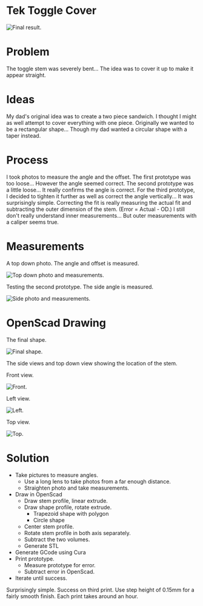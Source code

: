 # Tek Toggle Cover

![Final result.](final-result.jpg)

# Problem
The toggle stem was severely bent... The idea was to cover it up to make it appear straight.

# Ideas
My dad's original idea was to create a two piece sandwich. I thought I might as well attempt to cover everything with one piece. Originally we wanted to be a rectangular shape... Though my dad wanted a circular shape with a taper instead.

# Process
I took photos to measure the angle and the offset. The first prototype was too loose... However the angle seemed correct. The second prototype was a little loose... It really confirms the angle is correct. For the third prototype, I decided to tighten it further as well as correct the angle vertically... It was surprisingly simple. Correcting the fit is really measuring the actual fit and subtracting the outer dimension of the stem. (Error = Actual - OD.) I still don't really understand inner measurements... But outer measurements with a caliper seems true.

# Measurements

A top down photo. The angle and offset is measured.

![Top down photo and measurements.](measurement-1.jpg)

Testing the second prototype. The side angle is measured.

![Side photo and measurements.](measurement-2.jpg)

# OpenScad Drawing

The final shape.

![Final shape.](tc-oscad-1.png)

The side views and top down view showing the location of the stem.

Front view.

![Front.](tc-oscad-3.png)

Left view.

![Left.](tc-oscad-2.png)

Top view.

![Top.](tc-oscad-4.png)

# Solution
- Take pictures to measure angles.
	- Use a long lens to take photos from a far enough distance.
	- Straighten photo and take measurements.
- Draw in OpenScad
	- Draw stem profile, linear extrude.
	- Draw shape profile, rotate extrude.
		- Trapezoid shape with polygon
		- Circle shape
	- Center stem profile.
	- Rotate stem profile in both axis separately.
	- Subtract the two volumes.
	- Generate STL
- Generate GCode using Cura
- Print prototype.
	- Measure prototype for error.
	- Subtract error in OpenScad.
- Iterate until success.

Surprisingly simple. Success on third print. Use step height of 0.15mm for a fairly smooth finish. Each print takes around an hour.

